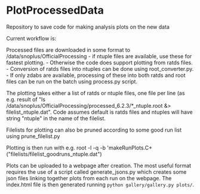 # PlotProcessedData
Repository to save code for making analysis plots on the new data

Current workflow is:

Processed files are downloaded in some format to /data/snoplus/OfficialProcessing
    - if ntuple files are available, use these for fastest plotting.
    - Otherwise the code does support plotting from ratds files.
    - Conversion of ratds files into ntuples can be done using root_converter.py.
    - If only zdabs are available, processing of these into both ratds and root files can be run on the batch using process.py script.
    
The plotting takes either a list of ratds or ntuple files, one file per line (as e.g. result of "ls /data/snoplus/OfficialProcessing/processed_6.2.3/\*\_ntuple.root &> filelist_ntuple.dat". Code assumes default is ratds files and ntuples will have string "ntuple" in the name of the filelist.

Filelists for plotting can also be pruned according to some good run list using prune_filelist.py

Plotting is then run with e.g. root -l -q -b 'makeRunPlots.C+("filelists/filelist_goodruns_ntuple.dat")

Plots can be uploaded to a webpage after creation. The most useful format requires the use of a script called generate_jsons.py which creates some json files linking together plots from each run on the webpage. The index.html file is then generated running `python gallery/gallery.py plots/`.
